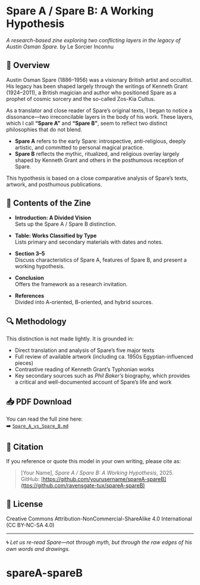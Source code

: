 # Spare A / Spare B: A Working Hypothesis

_A research-based zine exploring two conflicting layers in the legacy of Austin Osman Spare._
by Le Sorcier Inconnu

## 📘 Overview

Austin Osman Spare (1886–1956) was a visionary British artist and occultist. His legacy has been shaped largely through the writings of Kenneth Grant (1924–2011), a British magician and author who positioned Spare as a prophet of cosmic sorcery and the so-called Zos-Kia Cultus.

As a translator and close reader of Spare’s original texts, I began to notice a dissonance—two irreconcilable layers in the body of his work. These layers, which I call **“Spare A”** and **“Spare B”**, seem to reflect two distinct philosophies that do not blend.

- **Spare A** refers to the early Spare: introspective, anti-religious, deeply artistic, and committed to personal magical practice.
- **Spare B** reflects the mythic, ritualized, and religious overlay largely shaped by Kenneth Grant and others in the posthumous reception of Spare.

This hypothesis is based on a close comparative analysis of Spare’s texts, artwork, and posthumous publications.

## 📑 Contents of the Zine

- **Introduction: A Divided Vision**  
  Sets up the Spare A / Spare B distinction.

- **Table: Works Classified by Type**  
  Lists primary and secondary materials with dates and notes.

- **Section 3–5**  
  Discuss characteristics of Spare A, features of Spare B, and present a working hypothesis.

- **Conclusion**  
  Offers the framework as a research invitation.

- **References**  
  Divided into A-oriented, B-oriented, and hybrid sources.

## 🔍 Methodology

This distinction is not made lightly. It is grounded in:

- Direct translation and analysis of Spare’s five major texts
- Full review of available artwork (including ca. 1950s Egyptian-influenced pieces)
- Contrastive reading of Kenneth Grant’s Typhonian works
- Key secondary sources such as _Phil Baker’s_ biography, which provides a critical and well-documented account of Spare’s life and work

## 📥 PDF Download

You can read the full zine here:  
➡️ [`Spare_A_vs_Spare_B.md`](./Spare_A_vs_Spare_B.md)

## 📖 Citation

If you reference or quote this model in your own writing, please cite as:

> [Your Name], _Spare A / Spare B: A Working Hypothesis_, 2025.  
> GitHub: [https://github.com/yourusername/spareA-spareB](ttps://github.com/ravensgate-tux/spareA-spareB)

## 🪪 License

Creative Commons Attribution-NonCommercial-ShareAlike 4.0 International (CC BY-NC-SA 4.0)

---

🌀 *Let us re-read Spare—not through myth, but through the raw edges of his own words and drawings.*
# spareA-spareB
